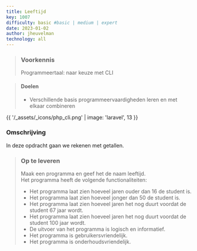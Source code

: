```yaml
---
title: Leeftijd
key: 1007
difficulty: basic #basic | medium | expert
date: 2023-01-02
author: jheuvelman
technology: all
---
```


> ### Voorkennis
> Programmeertaal: naar keuze met CLI

> #### Doelen
> * Verschillende basis programmeervaardigheden leren en met elkaar combineren

{{ '/_assets/_icons/php_cli.png'  | image: 'laravel', 13 }}

### Omschrijving
In deze opdracht gaan we rekenen met getallen.

> ### Op te leveren
> Maak een programma en geef het de naam leeftijd.  
> Het programma heeft de volgende functionaliteiten:
> 
> - Het programma laat zien hoeveel jaren ouder dan 16 de student is.
> - Het programma laat zien hoeveel jonger dan 50 de student is.
> - Het programma laat zien hoeveel jaren het nog duurt voordat de student 67 jaar wordt.
> - Het programma laat zien hoeveel jaren het nog duurt voordat de student 100 jaar wordt.
> - De uitvoer van het programma is logisch en informatief.
> - Het programma is gebruikersvriendelijk.
> - Het programma is onderhoudsvriendelijk.
